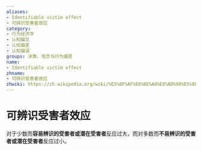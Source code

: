 ```yaml
---
aliases:
- Identifiable victim effect
- 可辨识受害者效应
category:
- 行为经济学
- 认知偏见
- 认知偏差
- 认知偏误
groups: 决策、信念与行为偏差
name:
- Identifiable victim effect
zhname:
- 可辨识受害者效应
zhwiki: https://zh.wikipedia.org/wiki/%E5%8F%AF%E8%BE%A8%E8%AD%98%E5%8F%97%E5%AE%B3%E8%80%85%E6%95%88%E6%87%89
---
```


# 可辨识受害者效应

对于少数而**容易辨识的受害者或潜在受害者**反应过大，而对多数而**不易辨识的受害者或潜在受害者**反应过小。

